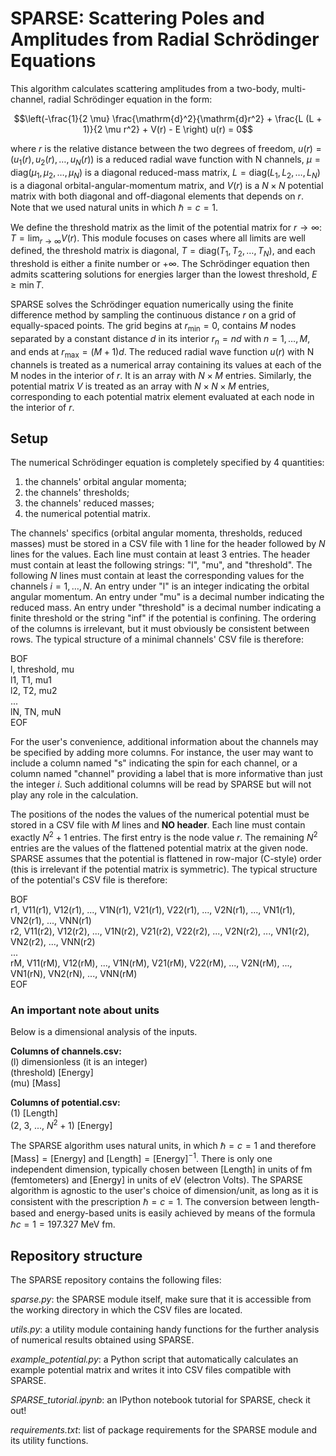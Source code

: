 # SPARSE: Scattering Poles and Amplitudes from Radial Schrödinger Equations

This algorithm calculates scattering amplitudes from a two-body, multi-channel, radial Schrödinger equation in the form:

$$\left(-\frac{1}{2 \mu} \frac{\mathrm{d}^2}{\mathrm{d}r^2} + \frac{L (L + 1)}{2 \mu r^2} + V(r) - E \right) u(r) = 0$$

where $r$ is the relative distance between the two degrees of freedom,
$u(r)=(u_1(r),u_2(r),\dots,u_N(r))$ is a reduced radial wave function with N channels,
$\mu = \mathrm{diag}(\mu_1, \mu_2, \dots, \mu_N)$ is a diagonal reduced-mass matrix,
$L=\mathrm{diag}(L_1, L_2, \dots, L_N)$ is a diagonal orbital-angular-momentum matrix,
and $V(r)$ is a $N \times N$ potential matrix with both diagonal and off-diagonal elements that depends on $r$.
Note that we used natural units in which $\hbar=c=1$.

We define the threshold matrix as the limit of the potential matrix for $r\to\infty$: $T=\lim_{r\to\infty}V(r)$.
This module focuses on cases where all limits are well defined,
the threshold matrix is diagonal, $T=\mathrm{diag}(T_1,T_2,\dots,T_N)$, and each threshold is either a finite number or $+\infty$.
The Schrödinger equation then admits scattering solutions for energies larger than the lowest threshold, $E \geq \min T$.

SPARSE solves the Schrödinger equation numerically using the finite difference method by sampling the continuous distance $r$ on a
grid of equally-spaced points. The grid begins at $r_\text{min}=0$, contains $M$ nodes separated by a constant distance $d$ in its interior
$r_n=n d$ with $n=1,\dots,M$, and ends at $r_\text{max}=(M+1) d$.
The reduced radial wave function $u(r)$ with N channels is treated as a numerical array containing its values at each of the M nodes in the interior of $r$.
It is an array with $N \times M$ entries. Similarly, the potential matrix $V$ is treated as an array with $N \times N \times M$ entries, corresponding to
each potential matrix element evaluated at each node in the interior of $r$.

## Setup

The numerical Schrödinger equation is completely specified by 4 quantities:  
1. the channels' orbital angular momenta;
2. the channels' thresholds;
3. the channels' reduced masses;
4. the numerical potential matrix.

The channels' specifics (orbital angular momenta, thresholds, reduced masses) must be stored in a CSV file with 1 line for the header followed by $N$ lines for the values.
Each line must contain at least 3 entries.
The header must contain at least the following strings: "l", "mu", and "threshold".
The following $N$ lines must contain at least the corresponding values for the channels $i=1,\dots,N$.
An entry under "l" is an integer indicating the orbital angular momentum.
An entry under "mu" is a decimal number indicating the reduced mass.
An entry under "threshold" is a decimal number indicating a finite threshold
or the string "inf" if the potential is confining.
The ordering of the columns is irrelevant, but it must obviously be consistent between rows.
The typical structure of a minimal channels' CSV file is therefore:

BOF  
l, threshold, mu  
l1, T1, mu1  
l2, T2, mu2  
...  
lN, TN, muN  
EOF

For the user's convenience, additional information about the channels may be specified by adding more columns.
For instance, the user may want to include a column named "s" indicating the spin for each channel, or a column named "channel" providing a label that is more informative than just the integer $i$.
Such additional columns will be read by SPARSE but will not play any role in the calculation.

The positions of the nodes the values of the numerical potential must be stored in a CSV file with $M$ lines and **NO header**.
Each line must contain exactly $N^2 + 1$ entries.
The first entry is the node value $r$.
The remaining $N^2$ entries are the values of the flattened potential matrix at the given node.
SPARSE assumes that the potential is flattened in row-major (C-style) order
(this is irrelevant if the potential matrix is symmetric).
The typical structure of the potential's CSV file is therefore:

BOF  
r1, V11(r1), V12(r1), ..., V1N(r1), V21(r1), V22(r1), ..., V2N(r1), ..., VN1(r1), VN2(r1), ..., VNN(r1)  
r2, V11(r2), V12(r2), ..., V1N(r2), V21(r2), V22(r2), ..., V2N(r2), ..., VN1(r2), VN2(r2), ..., VNN(r2)  
...  
rM, V11(rM), V12(rM), ..., V1N(rM), V21(rM), V22(rM), ..., V2N(rM), ..., VN1(rN), VN2(rN), ..., VNN(rM)  
EOF

### An important note about units

Below is a dimensional analysis of the inputs.

**Columns of channels.csv:**  
(l) dimensionless (it is an integer)  
(threshold) [Energy]  
(mu) [Mass]  

**Columns of potential.csv:**  
(1) [Length]  
(2, 3, ..., $N^2 + 1$) [Energy]  

The SPARSE algorithm uses natural units, in which $\hbar=c=1$ and therefore $[\text{Mass}]=[\text{Energy}]$ and $[\text{Length}]=[\text{Energy}]^{-1}$.
There is only one independent dimension, typically chosen between [Length] in units of fm (femtometers) and [Energy] in units of eV (electron Volts).
The SPARSE algorithm is agnostic to the user's choice of dimension/unit, as long as it is consistent with the prescription $\hbar=c=1$.
The conversion between length-based and energy-based units is easily achieved by means of the formula $\hbar c = 1 = 197.327$ MeV fm.

## Repository structure

The SPARSE repository contains the following files:

*sparse.py*: the SPARSE module itself, make sure that it is accessible from the working directory in which the CSV files are located.

*utils.py*: a utility module containing handy functions for the further analysis of numerical results obtained using SPARSE.

*example_potential.py*: a Python script that automatically calculates an example potential matrix and writes it into CSV files compatible with SPARSE.

*SPARSE_tutorial.ipynb*: an IPython notebook tutorial for SPARSE, check it out!

*requirements.txt*: list of package requirements for the SPARSE module and its utility functions.
